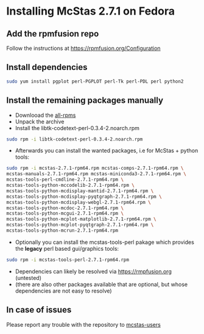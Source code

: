 # Installing McStas 2.7.1 on Fedora 

## Add the rpmfusion repo
Follow the instructions at https://rpmfusion.org/Configuration

## Install dependencies
```bash
sudo yum install pgplot perl-PGPLOT perl-Tk perl-PDL perl python2
```

## Install the remaining packages manually
* Downlooad the [all-rpms](http://download.mcstas.org/mcstas-2.7.1/linux/fedora/all-rpms.tgz)
* Unpack the archive
* Install the libtk-codetext-perl-0.3.4-2.noarch.rpm
```bash
sudo rpm -i libtk-codetext-perl-0.3.4-2.noarch.rpm
```
* Afterwards you can install the wanted packages, i.e for McStas + python
tools:
```bash
sudo rpm -i mcstas-2.7.1-rpm64.rpm mcstas-comps-2.7.1-rpm64.rpm \
mcstas-manuals-2.7.1-rpm64.rpm mcstas-miniconda3-2.7.1-rpm64.rpm \
mcstas-tools-perl-cmdline-2.7.1-rpm64.rpm \
mcstas-tools-python-mccodelib-2.7.1-rpm64.rpm \
mcstas-tools-python-mcdisplay-mantid-2.7.1-rpm64.rpm \
mcstas-tools-python-mcdisplay-pyqtgraph-2.7.1-rpm64.rpm \
mcstas-tools-python-mcdisplay-webgl-2.7.1-rpm64.rpm \
mcstas-tools-python-mcdoc-2.7.1-rpm64.rpm \
mcstas-tools-python-mcgui-2.7.1-rpm64.rpm \
mcstas-tools-python-mcplot-matplotlib-2.7.1-rpm64.rpm \
mcstas-tools-python-mcplot-pyqtgraph-2.7.1-rpm64.rpm \
mcstas-tools-python-mcrun-2.7.1-rpm64.rpm
```
* Optionally you can install the mcstas-tools-perl pakage which provides the **legacy** perl based gui/graphics tools:
```bash
sudo rpm -i mcstas-tools-perl-2.7.1-rpm64.rpm
```
* Dependencies can likely be resolved via https://rmpfusion.org (untested)
* (there are also other packages available that are optional, but
  whose dependencies are not easy to resolve)

## In case of issues
Please report any trouble with the repository to [mcstas-users](mailto:mcstas-users@mcstas.org)

